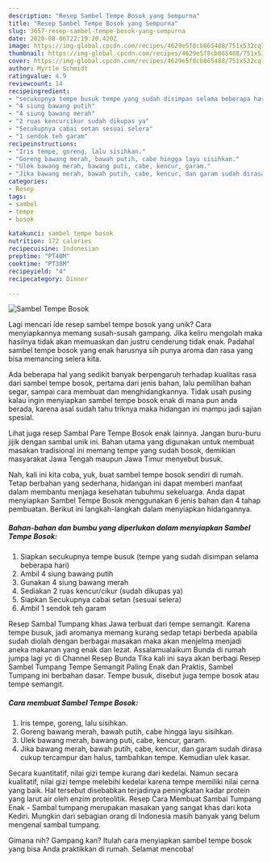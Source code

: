 ```yaml
---
description: "Resep Sambel Tempe Bosok yang Sempurna"
title: "Resep Sambel Tempe Bosok yang Sempurna"
slug: 3657-resep-sambel-tempe-bosok-yang-sempurna
date: 2020-08-06T22:19:20.420Z
image: https://img-global.cpcdn.com/recipes/4629e5f8cb865488/751x532cq70/sambel-tempe-bosok-foto-resep-utama.jpg
thumbnail: https://img-global.cpcdn.com/recipes/4629e5f8cb865488/751x532cq70/sambel-tempe-bosok-foto-resep-utama.jpg
cover: https://img-global.cpcdn.com/recipes/4629e5f8cb865488/751x532cq70/sambel-tempe-bosok-foto-resep-utama.jpg
author: Myrtle Schmidt
ratingvalue: 4.9
reviewcount: 14
recipeingredient:
- "secukupnya tempe busuk tempe yang sudah disimpan selama beberapa hari"
- "4 siung bawang putih"
- "4 siung bawang merah"
- "2 ruas kencurcikur sudah dikupas ya"
- "Secukupnya cabai setan sesuai selera"
- "1 sendok teh garam"
recipeinstructions:
- "Iris tempe, goreng, lalu sisihkan."
- "Goreng bawang merah, bawah putih, cabe hingga layu sisihkan."
- "Ulek bawang merah, bawang puti, cabe, kencur, garam."
- "Jika bawang merah, bawah putih, cabe, kencur, dan garam sudah dirasa cukup tercampur dan halus, tambahkan tempe. Kemudian ulek kasar."
categories:
- Resep
tags:
- sambel
- tempe
- bosok

katakunci: sambel tempe bosok 
nutrition: 172 calories
recipecuisine: Indonesian
preptime: "PT40M"
cooktime: "PT38M"
recipeyield: "4"
recipecategory: Dinner

---
```



![Sambel Tempe Bosok](https://img-global.cpcdn.com/recipes/4629e5f8cb865488/751x532cq70/sambel-tempe-bosok-foto-resep-utama.jpg)

Lagi mencari ide resep sambel tempe bosok yang unik? Cara menyiapkannya memang susah-susah gampang. Jika keliru mengolah maka hasilnya tidak akan memuaskan dan justru cenderung tidak enak. Padahal sambel tempe bosok yang enak harusnya sih punya aroma dan rasa yang bisa memancing selera kita.

Ada beberapa hal yang sedikit banyak berpengaruh terhadap kualitas rasa dari sambel tempe bosok, pertama dari jenis bahan, lalu pemilihan bahan segar, sampai cara membuat dan menghidangkannya. Tidak usah pusing kalau ingin menyiapkan sambel tempe bosok enak di mana pun anda berada, karena asal sudah tahu triknya maka hidangan ini mampu jadi sajian spesial.

Lihat juga resep Sambal Pare Tempe Bosok enak lainnya. Jangan buru-buru jijik dengan sambal unik ini. Bahan utama yang digunakan untuk membuat masakan tradisional ini memang tempe yang sudah bosok, demikian masyarakat Jawa Tengah maupun Jawa Timur menyebut busuk.


Nah, kali ini kita coba, yuk, buat sambel tempe bosok sendiri di rumah. Tetap berbahan yang sederhana, hidangan ini dapat memberi manfaat dalam membantu menjaga kesehatan tubuhmu sekeluarga. Anda dapat menyiapkan Sambel Tempe Bosok menggunakan 6 jenis bahan dan 4 tahap pembuatan. Berikut ini langkah-langkah dalam menyiapkan hidangannya.

<!--inarticleads1-->

##### Bahan-bahan dan bumbu yang diperlukan dalam menyiapkan Sambel Tempe Bosok:

1. Siapkan secukupnya tempe busuk (tempe yang sudah disimpan selama beberapa hari)
1. Ambil 4 siung bawang putih
1. Gunakan 4 siung bawang merah
1. Sediakan 2 ruas kencur/cikur (sudah dikupas ya)
1. Siapkan Secukupnya cabai setan (sesuai selera)
1. Ambil 1 sendok teh garam


Resep Sambal Tumpang khas Jawa terbuat dari tempe semangit. Karena tempe busuk, jadi aromanya memang kurang sedap tetapi berbeda apabila sudah diolah dengan berbagai masakan maka akan menjelma menjadi aneka makanan yang enak dan lezat. Assalamualaikum Bunda di rumah jumpa lagi yc di Channel Resep Bunda Tika kali ini saya akan berbagi Resep Sambel Tumpang Tempe Semangit Paling Enak dan Praktis, Sambel Tumpang ini berbahan dasar. Tempe busuk, disebut juga tempe bosok atau tempe semangit. 

<!--inarticleads2-->

##### Cara membuat Sambel Tempe Bosok:

1. Iris tempe, goreng, lalu sisihkan.
1. Goreng bawang merah, bawah putih, cabe hingga layu sisihkan.
1. Ulek bawang merah, bawang puti, cabe, kencur, garam.
1. Jika bawang merah, bawah putih, cabe, kencur, dan garam sudah dirasa cukup tercampur dan halus, tambahkan tempe. Kemudian ulek kasar.


Secara kuantitatif, nilai gizi tempe kurang dari kedelai. Namun secara kualitatif, nilai gizi tempe melebihi kedelai karena tempe memiliki nilai cerna yang baik. Hal tersebut disebabkan terjadinya peningkatan kadar protein yang larut air oleh enzim proteolitik. Resep Cara Membuat Sambal Tumpang Enak - Sambal tumpang merupakan masakan yang sangat khas dari kota Kediri. Mungkin dari sebagian orang di Indonesia masih banyak yang belum mengenal sambal tumpang. 

Gimana nih? Gampang kan? Itulah cara menyiapkan sambel tempe bosok yang bisa Anda praktikkan di rumah. Selamat mencoba!

